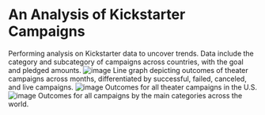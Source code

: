 # An Analysis of Kickstarter Campaigns
Performing analysis on Kickstarter data to uncover trends. Data include the category and subcategory of campaigns across countries, with the goal and pledged amounts. 
![image](https://user-images.githubusercontent.com/98051208/151631335-d790f201-eb04-4ed1-8d49-00d0c9671a6d.png)
Line graph depicting outcomes of theater campaigns across months, differentiated by successful, failed, canceled, and live campaigns.
![image](https://user-images.githubusercontent.com/98051208/151631724-51c43121-2990-469e-be0b-5e7efe5819bc.png)
Outcomes for all theater campaigns in the U.S.
![image](https://user-images.githubusercontent.com/98051208/151631874-ff19531c-9a19-4acf-b32b-ecb75703ed12.png)
Outcomes for all campaigns by the main categories across the world. 
